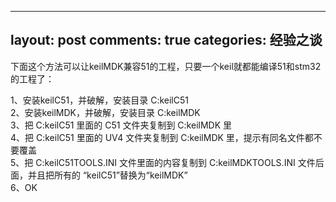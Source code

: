 
---
layout: post
comments: true
categories: 经验之谈
---

下面这个方法可以让keilMDK兼容51的工程，只要一个keil就都能编译51和stm32的工程了：

1、安装keilC51，并破解，安装目录 C:keilC51  
2、安装keilMDK，并破解，安装目录 C:keilMDK  
3、把 C:keilC51 里面的 C51 文件夹复制到 C:keilMDK 里  
4、把 C:keilC51 里面的 UV4 文件夹复制到 C:keilMDK 里，提示有同名文件都不要覆盖  
5、把 C:keilC51TOOLS.INI 文件里面的内容复制到 C:keilMDKTOOLS.INI 文件后面，并且把所有的 “keilC51”替换为“keilMDK”  
6、OK 
